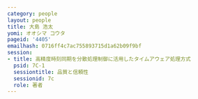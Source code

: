 ```yaml
---
category: people
layout: people
title: 大島 浩太
yomi: オオシマ コウタ
pageid: '4405'
emailhash: 0716ff4c7ac755893715d1a62b09f9bf
session:
- title: 高精度時刻同期を分散処理制御に活用したタイムアウェア処理方式
  psid: 7C-1
  sessiontitle: 品質と信頼性
  sessionid: 7c
  role: 著者
---
```

